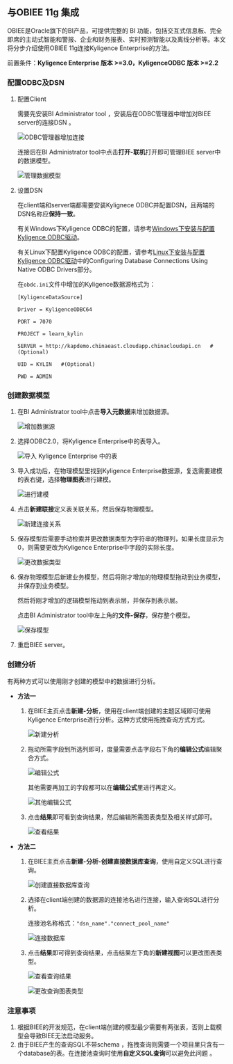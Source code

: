 ## 与OBIEE 11g 集成

OBIEE是Oracle旗下的BI产品，可提供完整的 BI 功能，包括交互式信息板、完全即席的主动式智能和警报、企业和财务报表、实时预测智能以及离线分析等。本文将分步介绍使用OBIEE 11g连接Kyligence Enterprise的方法。

前置条件：**Kyligence Enterprise 版本 >=3.0，KyligenceODBC 版本 >=2.2**

### 配置ODBC及DSN

1. 配置Client

   需要先安装BI Administrator tool ，安装后在ODBC管理器中增加对BIEE server的连接DSN 。

   ![ODBC管理器增加连接](../../images/OBIEE/new_datasource.png)

   连接后在BI Administrator tool中点击**打开-联机**打开即可管理BIEE server中的数据模型。

   ![管理数据模型](../../images/OBIEE/open.png)

2. 设置DSN

   在client端和server端都需要安装Kylignece ODBC并配置DSN，且两端的DSN名称应**保持一致**。

   有关Windows下Kyligence ODBC的配置，请参考[Windows下安装与配置Kyligence ODBC驱动](../../driver/odbc/win_odbc.cn.md)。

   有关Linux下配置Kyligence ODBC的配置，请参考[Linux下安装与配置Kyligence ODBC驱动](https://docs.oracle.com/middleware/11119/biee/BIEMG/deploy_rpd.htm#CHDFEEHC)中的Configuring Database Connections Using Native ODBC Drivers部分。

   在`obdc.ini`文件中增加的Kyligence数据源格式为：

   ```
   [KyligenceDataSource]

   Driver = KyligenceODBC64

   PORT = 7070

   PROJECT = learn_kylin

   SERVER = http://kapdemo.chinaeast.cloudapp.chinacloudapi.cn   #(Optional)

   UID = KYLIN   #(Optional)

   PWD = ADMIN
   ```

### 创建数据模型

1. 在BI Administrator tool中点击**导入元数据**来增加数据源。

   ![增加数据源](../../images/OBIEE/add_data.png)

2. 选择ODBC2.0，将Kyligence Enterprise中的表导入。

   ![导入 Kyligence Enterprise 中的表](../../images/OBIEE/add_table.png)

3. 导入成功后，在物理模型里找到Kyligence Enterprise数据源，复选需要建模的表右键，选择**物理图表**进行建模。

   ![进行建模](../../images/OBIEE/start_model.png)

4. 点击**新建联接**定义表关联关系，然后保存物理模型。

   ![新建连接关系](../../images/OBIEE/define_connection.png)

5. 保存模型后需要手动检索并更改数据类型为字符串的物理列，如果长度显示为0，则需要更改为Kyligence Enterprise中字段的实际长度。

   ![更改数据类型](../../images/OBIEE/change_type.png)

6. 保存物理模型后新建业务模型，然后将刚才增加的物理模型拖动到业务模型，并保存到业务模型。

   然后将刚才增加的逻辑模型拖动到表示层，并保存到表示层。

   点击BI Administrator tool中左上角的**文件-保存**，保存整个模型。

   ![保存模型](../../images/OBIEE/save_model.png)

7. 重启BIEE server。


### 创建分析

有两种方式可以使用刚才创建的模型中的数据进行分析。

- **方法一**

  1. 在BIEE主页点击**新建-分析**，使用在client端创建的主题区域即可使用Kyligence Enterprise进行分析。这种方式使用拖拽查询方式方式。

     ![新建分析](../../images/OBIEE/BIEE_page.png)

  2. 拖动所需字段到所选列即可，度量需要点击字段右下角的**编辑公式**编辑聚合方式。

     ![编辑公式](../../images/OBIEE/add_measure.png)

     其他需要再加工的字段都可以在**编辑公式**里进行再定义。

     ![其他编辑公式](../../images/OBIEE/other_define.png)

  3. 点击**结果**即可看到查询结果，然后编辑所需图表类型及相关样式即可。

     ![查看结果](../../images/OBIEE/click_result.png)


- **方法二**

  1. 在BIEE主页点击**新建-分析-创建直接数据库查询**，使用自定义SQL进行查询。

     ![创建直接数据库查询](../../images/OBIEE/define_SQL.png)

  2. 选择在client端创建的数据源的连接池名进行连接，输入查询SQL进行分析。

     连接池名称格式：`"dsn_name"."connect_pool_name"`

     ![连接数据库](../../images/OBIEE/data_pool.png)

  3. 点击**结果**即可得到查询结果，点击结果左下角的**新建视图**可以更改图表类型。

     ![查看查询结果](../../images/OBIEE/query_result.png)

     ![更改查询图表类型](../../images/OBIEE/query_result_2.png)

### 注意事项

1. 根据BIEE的开发规范，在client端创建的模型最少需要有两张表，否则上载模型会导致BIEE无法启动服务。
2. 由于BIEE产生的查询SQL不带schema ，拖拽查询则需要一个项目里只含有一个database的表。在连接池查询时使用**自定义SQL查询**可以避免此问题 。
